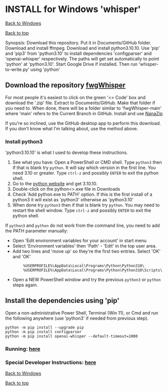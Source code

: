 # INSTALL for Windows 'whisper'
[Back to Windows](FAQ_windows.md)

[Back to top](../README.md)

Synopsis:  Download this repository.   Put it in Documents/GitHub folder.
Download and install ffmpeg.   Download and install python3.10.10.  Use 'pip' and 'pip3' from
'python3.10' to install dependencies 'configparser' and 'openai-whisper' respectively.  The paths will get set automatically to point 'python' at 'python3.10'.
Start Google Drive if installed.  Then run 'whisper-to-write.py' using 'python'

## Download the repository [fwgWhisper](http://www.github.com/davegutz/fwgWhisper)
For most people it's easiest to click on the green '<> Code' box and download the '.zip' file.  Extract to Documents/GitHub.  Make that folder if you need to.  When done, there will be a folder similar to 'fwgWhisper-main' where 'main' refers to the Current Branch in GitHub.  Install and use [NanaZip](https://apps.microsoft.com/store/detail/nanazip/9N8G7TSCL18R?hl=en-us&gl=us&rtc=1)

If you're so inclined, use the GitHub desktop app to perform this download.  If you don't know what I'm talking about, use the method above.


### Install python3
'python3.10.10' is what I used to develop these instructions.

1. See what you have:  Open a PowerShell or CMD shell.   Type  `python3` then if that is blank try `python`.   It will say which version in the first line.  You need 3.10 or greater.  Type `ctrl-z` and possibly `ENTER` to exit the python shell.
2. Go to the [python website](https://www.python.org/downloads/) and get 3.10.10.
3. Double-click on the python<>.exe file in Downloads
4. Check 'Add python.exe to PATH' option.   If this is the first install of a python3 it will exist as 'python3' otherwise as 'python3.10'
5. When done try `python3` then if that is blank try `python`.  You may need to restart the shell window.  Type `ctrl-z` and possibly `ENTER` to exit the python shell.

If `python3` and `python` do not work from the command line, you need to add the PATH parameter manually:
   - Open 'Edit environment variables for your account' in start menu
   - Select 'Environment variables' then 'Path' - 'Edit' in the top user area. 
   - Add two lines and 'move up' so they're the first two entries.  Select 'OK' and 'OK'
```
        %USERPROFILE%\AppData\Local\Programs\Python\Python310\
        %USERPROFILE%\AppData\Local\Programs\Python\Python310\Scripts\
```
   - Open a NEW PowerShell window and try the previous `python3` or `python` steps again.


## Install the dependencies using 'pip'
Open a non-administrative Power Shell, Terminal (Win 11), or Cmd and run the following anywhere (use 'python3' if needed from previous step).

```commandline
python -m pip install --upgrade pip
python -m pip install configparser
python -m pip install openai-whisper --default-timeout=1000
```

### Running:  [here](RUNNING_windows.md)

### Special Developer Instructions:  [here](DEVELOPER.md)

[Back to Windows](FAQ_windows.md)

[Back to top](../README.md)

